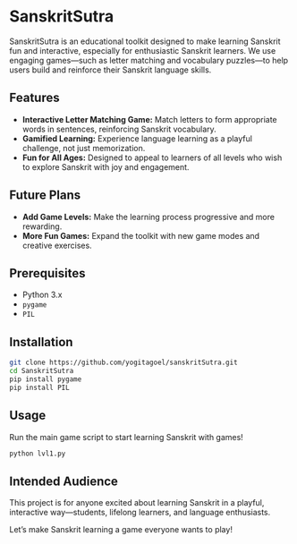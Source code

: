 # SanskritSutra

SanskritSutra is an educational toolkit designed to make learning Sanskrit fun and interactive, especially for enthusiastic Sanskrit learners. We use engaging games—such as letter matching and vocabulary puzzles—to help users build and reinforce their Sanskrit language skills.

## Features

- **Interactive Letter Matching Game:** Match letters to form appropriate words in sentences, reinforcing Sanskrit vocabulary.
- **Gamified Learning:** Experience language learning as a playful challenge, not just memorization.
- **Fun for All Ages:** Designed to appeal to learners of all levels who wish to explore Sanskrit with joy and engagement.

## Future Plans

- **Add Game Levels:** Make the learning process progressive and more rewarding.
- **More Fun Games:** Expand the toolkit with new game modes and creative exercises.

## Prerequisites

- Python 3.x
- `pygame`
- `PIL`  

## Installation

```bash
git clone https://github.com/yogitagoel/sanskritSutra.git
cd SanskritSutra
pip install pygame
pip install PIL
```

## Usage

Run the main game script to start learning Sanskrit with games!
```bash
python lvl1.py
```

## Intended Audience

This project is for anyone excited about learning Sanskrit in a playful, interactive way—students, lifelong learners, and language enthusiasts.

Let’s make Sanskrit learning a game everyone wants to play!
